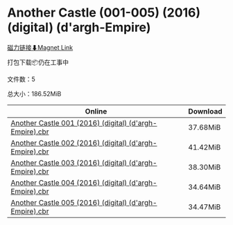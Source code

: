 # Another Castle (001-005) (2016) (digital) (d'argh-Empire)

[磁力链接⬇Magnet Link](magnet:?xt=urn:btih:dd8e73e4de6ef714a06c300a077da423c6b4658f&dn=Another%20Castle%20%28001-005%29%20%282016%29%20%28digital%29%20%28d%27argh-Empire%29)

打包下载📦仍在工事中

文件数：5

总大小：186.52MiB

Online | Download
--- | ---
[Another Castle 001 (2016) (digital) (d'argh-Empire).cbr](https://github.com/alicewish/markdown/blob/master/comic/Another-Castle-001-2016-digital-dargh-Empire-cbr.md) | 37.68MiB
[Another Castle 002 (2016) (digital) (d'argh-Empire).cbr](https://github.com/alicewish/markdown/blob/master/comic/Another-Castle-002-2016-digital-dargh-Empire-cbr.md) | 41.42MiB
[Another Castle 003 (2016) (digital) (d'argh-Empire).cbr](https://github.com/alicewish/markdown/blob/master/comic/Another-Castle-003-2016-digital-dargh-Empire-cbr.md) | 38.30MiB
[Another Castle 004 (2016) (digital) (d'argh-Empire).cbr](https://github.com/alicewish/markdown/blob/master/comic/Another-Castle-004-2016-digital-dargh-Empire-cbr.md) | 34.64MiB
[Another Castle 005 (2016) (digital) (d'argh-Empire).cbr](https://github.com/alicewish/markdown/blob/master/comic/Another-Castle-005-2016-digital-dargh-Empire-cbr.md) | 34.47MiB